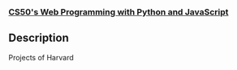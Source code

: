 ### [CS50's Web Programming with Python and JavaScript ](https://cs50.harvard.edu/web/2020/)

## Description
Projects of Harvard